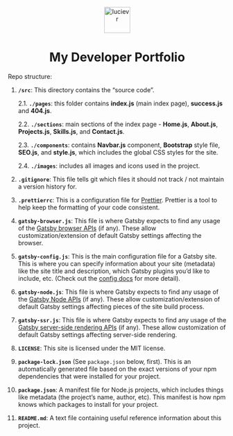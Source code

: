 
<p align="center">
  <a href="https://lucie.dev">
    <img alt="lucievr" src="https://firebasestorage.googleapis.com/v0/b/padma-db.appspot.com/o/favicon.png?alt=media&token=99543c67-af81-479b-88ab-662c91bf9a75" width="60" />
  </a>
</p>
<h1 align="center">
  My Developer Portfolio
</h1>

Repo structure:

1.  **`/src`**: This directory contains the “source code”.

    2.1.  **`./pages`**: this folder contains **index.js** (main index page), **success.js** and **404.js**.

    2.2.  **`./sections`**: main sections of the index page - **Home.js**, **About.js**, **Projects.js**, **Skills.js**, and **Contact.js**.

    2.3.  **`./components`**: contains **Navbar.js** component, **Bootstrap** style file, **SEO.js**, and **style.js**, which includes the global CSS styles for the site.

    2.4.  **`./images`**: includes all images and icons used in the project.

2.  **`.gitignore`**: This file tells git which files it should not track / not maintain a version history for.

3.  **`.prettierrc`**: This is a configuration file for [Prettier](https://prettier.io/). Prettier is a tool to help keep the formatting of your code consistent.

4.  **`gatsby-browser.js`**: This file is where Gatsby expects to find any usage of the [Gatsby browser APIs](https://www.gatsbyjs.org/docs/browser-apis/) (if any). These allow customization/extension of default Gatsby settings affecting the browser.

5.  **`gatsby-config.js`**: This is the main configuration file for a Gatsby site. This is where you can specify information about your site (metadata) like the site title and description, which Gatsby plugins you’d like to include, etc. (Check out the [config docs](https://www.gatsbyjs.org/docs/gatsby-config/) for more detail).

7.  **`gatsby-node.js`**: This file is where Gatsby expects to find any usage of the [Gatsby Node APIs](https://www.gatsbyjs.org/docs/node-apis/) (if any). These allow customization/extension of default Gatsby settings affecting pieces of the site build process.

7.  **`gatsby-ssr.js`**: This file is where Gatsby expects to find any usage of the [Gatsby server-side rendering APIs](https://www.gatsbyjs.org/docs/ssr-apis/) (if any). These allow customization of default Gatsby settings affecting server-side rendering.

8.  **`LICENSE`**: This site is licensed under the MIT license.

9. **`package-lock.json`** (See `package.json` below, first). This is an automatically generated file based on the exact versions of your npm dependencies that were installed for your project.

10. **`package.json`**: A manifest file for Node.js projects, which includes things like metadata (the project’s name, author, etc). This manifest is how npm knows which packages to install for your project.

11. **`README.md`**: A text file containing useful reference information about this project.

